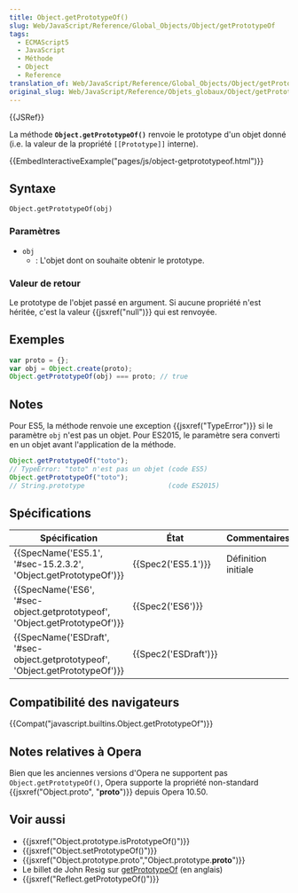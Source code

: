 ```yaml
---
title: Object.getPrototypeOf()
slug: Web/JavaScript/Reference/Global_Objects/Object/getPrototypeOf
tags:
  - ECMAScript5
  - JavaScript
  - Méthode
  - Object
  - Reference
translation_of: Web/JavaScript/Reference/Global_Objects/Object/getPrototypeOf
original_slug: Web/JavaScript/Reference/Objets_globaux/Object/getPrototypeOf
---
```

{{JSRef}}

La méthode **`Object.getPrototypeOf()`** renvoie le prototype d'un objet donné (i.e. la valeur de la propriété `[[Prototype]]` interne).

{{EmbedInteractiveExample("pages/js/object-getprototypeof.html")}}

## Syntaxe

    Object.getPrototypeOf(obj)

### Paramètres

- `obj`
  - : L'objet dont on souhaite obtenir le prototype.

### Valeur de retour

Le prototype de l'objet passé en argument. Si aucune propriété n'est héritée, c'est la valeur {{jsxref("null")}} qui est renvoyée.

## Exemples

```js
var proto = {};
var obj = Object.create(proto);
Object.getPrototypeOf(obj) === proto; // true
```

## Notes

Pour ES5, la méthode renvoie une exception {{jsxref("TypeError")}} si le paramètre `obj` n'est pas un objet. Pour ES2015, le paramètre sera converti en un objet avant l'application de la méthode.

```js
Object.getPrototypeOf("toto");
// TypeError: "toto" n'est pas un objet (code ES5)
Object.getPrototypeOf("toto");
// String.prototype                     (code ES2015)
```

## Spécifications

| Spécification                                                                                            | État                         | Commentaires        |
| -------------------------------------------------------------------------------------------------------- | ---------------------------- | ------------------- |
| {{SpecName('ES5.1', '#sec-15.2.3.2', 'Object.getPrototypeOf')}}                     | {{Spec2('ES5.1')}}     | Définition initiale |
| {{SpecName('ES6', '#sec-object.getprototypeof', 'Object.getPrototypeOf')}}     | {{Spec2('ES6')}}         |                     |
| {{SpecName('ESDraft', '#sec-object.getprototypeof', 'Object.getPrototypeOf')}} | {{Spec2('ESDraft')}} |                     |

## Compatibilité des navigateurs

{{Compat("javascript.builtins.Object.getPrototypeOf")}}

## Notes relatives à Opera

Bien que les anciennes versions d'Opera ne supportent pas `Object.getPrototypeOf()`, Opera supporte la propriété non-standard {{jsxref("Object.proto", "__proto__")}} depuis Opera 10.50.

## Voir aussi

- {{jsxref("Object.prototype.isPrototypeOf()")}}
- {{jsxref("Object.setPrototypeOf()")}}
- {{jsxref("Object.prototype.proto","Object.prototype.__proto__")}}
- Le billet de John Resig sur [getPrototypeOf](http://ejohn.org/blog/objectgetprototypeof/) (en anglais)
- {{jsxref("Reflect.getPrototypeOf()")}}
